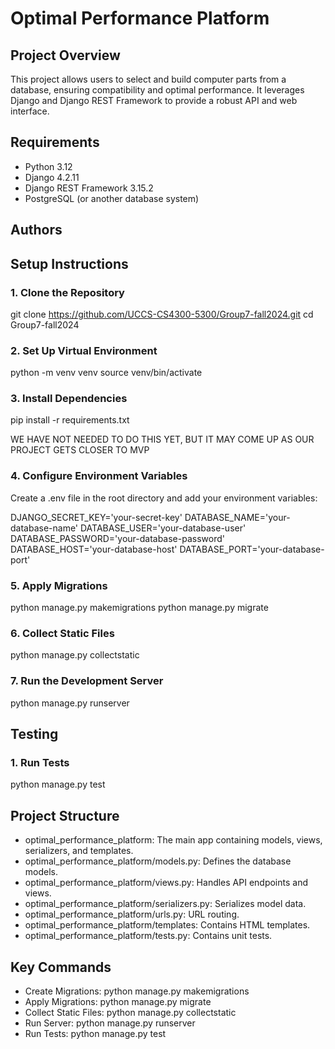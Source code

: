 # Optimal Performance Platform

## Project Overview
This project allows users to select and build computer parts from a database, ensuring compatibility and optimal performance. It leverages Django and Django REST Framework to provide a robust API and web interface.


## Requirements
- Python 3.12
- Django 4.2.11
- Django REST Framework 3.15.2
- PostgreSQL (or another database system)

## Authors



## Setup Instructions

### 1. Clone the Repository
git clone https://github.com/UCCS-CS4300-5300/Group7-fall2024.git
cd Group7-fall2024

### 2. Set Up Virtual Environment
python -m venv venv
source venv/bin/activate

### 3. Install Dependencies
pip install -r requirements.txt

WE HAVE NOT NEEDED TO DO THIS YET, BUT IT MAY COME UP AS OUR PROJECT GETS CLOSER TO MVP
### 4. Configure Environment Variables
Create a .env file in the root directory and add your environment variables:

DJANGO_SECRET_KEY='your-secret-key'
DATABASE_NAME='your-database-name'
DATABASE_USER='your-database-user'
DATABASE_PASSWORD='your-database-password'
DATABASE_HOST='your-database-host'
DATABASE_PORT='your-database-port'

### 5. Apply Migrations
python manage.py makemigrations
python manage.py migrate

### 6. Collect Static Files
python manage.py collectstatic

### 7. Run the Development Server
python manage.py runserver


## Testing

### 1. Run Tests
python manage.py test


## Project Structure
- optimal_performance_platform: The main app containing models, views, serializers, and templates.
- optimal_performance_platform/models.py: Defines the database models.
- optimal_performance_platform/views.py: Handles API endpoints and views.
- optimal_performance_platform/serializers.py: Serializes model data.
- optimal_performance_platform/urls.py: URL routing.
- optimal_performance_platform/templates: Contains HTML templates.
- optimal_performance_platform/tests.py: Contains unit tests.

## Key Commands
- Create Migrations: python manage.py makemigrations
- Apply Migrations: python manage.py migrate
- Collect Static Files: python manage.py collectstatic
- Run Server: python manage.py runserver
- Run Tests: python manage.py test